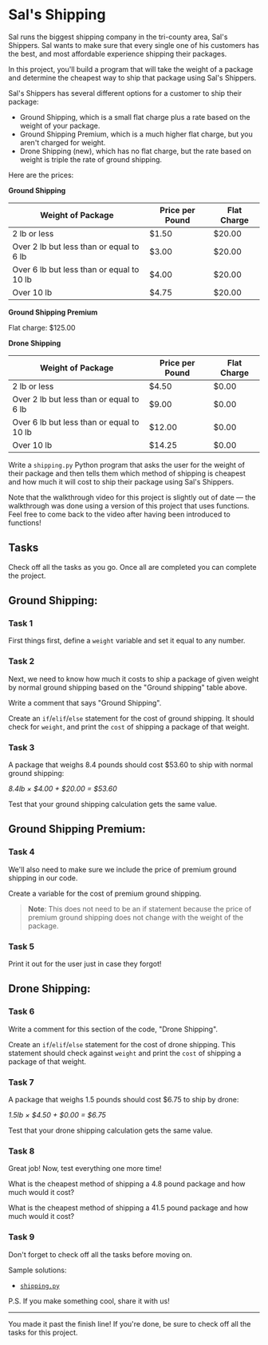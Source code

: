# Sal's Shipping

Sal runs the biggest shipping company in the tri-county area, Sal's Shippers. Sal wants to make sure that every single one of his customers has the best, and most affordable experience shipping their packages.

In this project, you'll build a program that will take the weight of a package and determine the cheapest way to ship that package using Sal's Shippers.

Sal's Shippers has several different options for a customer to ship their package:

- Ground Shipping, which is a small flat charge plus a rate based on the weight of your package.
- Ground Shipping Premium, which is a much higher flat charge, but you aren't charged for weight.
- Drone Shipping (new), which has no flat charge, but the rate based on weight is triple the rate of ground shipping.

Here are the prices:

**Ground Shipping**

| Weight of Package |	Price per Pound	| Flat Charge |
| ----------------- | --------------- | ----------- |
| 2 lb or less |	$1.50	| $20.00 |
| Over 2 lb but less than or equal to 6 lb |	$3.00 |	$20.00 |
| Over 6 lb but less than or equal to 10 lb |	$4.00 |	$20.00 |
| Over 10 lb |	$4.75	| $20.00 |

**Ground Shipping Premium**

Flat charge: $125.00

**Drone Shipping**

| Weight of Package	| Price per Pound	| Flat Charge |
| ----------------- | --------------- | ----------- |
| 2 lb or less | $4.50 |	$0.00 |
| Over 2 lb but less than or equal to 6 lb |	$9.00 |	$0.00 |
| Over 6 lb but less than or equal to 10 lb	| $12.00	| $0.00 |
| Over 10 lb	| $14.25 |	$0.00 |

Write a `shipping.py` Python program that asks the user for the weight of their package and then tells them which method of shipping is cheapest and how much it will cost to ship their package using Sal's Shippers.

Note that the walkthrough video for this project is slightly out of date — the walkthrough was done using a version of this project that uses functions. Feel free to come back to the video after having been introduced to functions!

## Tasks

Check off all the tasks as you go. Once all are completed you can complete the project.

## Ground Shipping:

### Task 1
First things first, define a `weight` variable and set it equal to any number.

### Task 2
Next, we need to know how much it costs to ship a package of given weight by normal ground shipping based on the "Ground shipping" table above.

Write a comment that says "Ground Shipping".

Create an `if`/`elif`/`else` statement for the cost of ground shipping. It should check for `weight`, and print the `cost` of shipping a package of that weight.

### Task 3
A package that weighs 8.4 pounds should cost $53.60 to ship with normal ground shipping:

*8.4lb × $4.00 + $20.00 = $53.60*

Test that your ground shipping calculation gets the same value.

## Ground Shipping Premium:

### Task 4
We'll also need to make sure we include the price of premium ground shipping in our code.

Create a variable for the cost of premium ground shipping.

> **Note**: This does not need to be an if statement because the price of premium ground shipping does not change with the weight of the package.

### Task 5
Print it out for the user just in case they forgot!

## Drone Shipping:

### Task 6
Write a comment for this section of the code, "Drone Shipping".

Create an `if`/`elif`/`else` statement for the cost of drone shipping. This statement should check against `weight` and print the `cost` of shipping a package of that weight.

### Task 7
A package that weighs 1.5 pounds should cost $6.75 to ship by drone:

*1.5lb × $4.50 + $0.00 = $6.75*

Test that your drone shipping calculation gets the same value.

### Task 8
Great job! Now, test everything one more time!

What is the cheapest method of shipping a 4.8 pound package and how much would it cost?

What is the cheapest method of shipping a 41.5 pound package and how much would it cost?

### Task 9
Don't forget to check off all the tasks before moving on.

Sample solutions:

- [`shipping.py`](https://github.com/Codecademy/learn-python/blob/main/2-control-flow/sals-shipping/shipping.py)

P.S. If you make something cool, share it with us!

---

You made it past the finish line! If you're done, be sure to check off all the tasks for this project.
